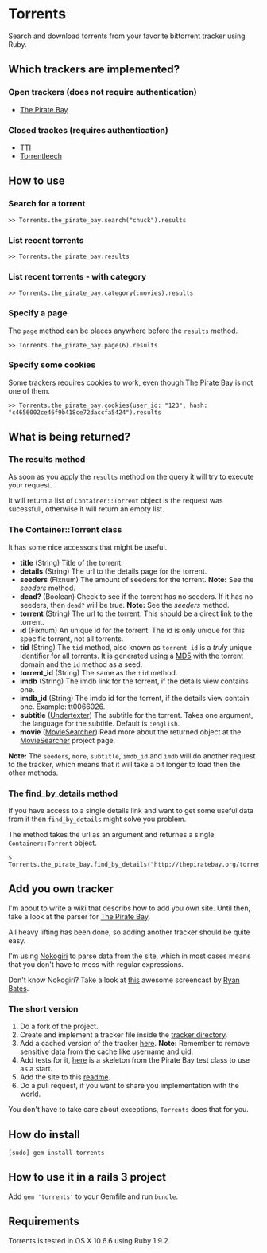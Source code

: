# Torrents

Search and download torrents from your favorite bittorrent tracker using Ruby.

## Which trackers are implemented?

### Open trackers (does not require authentication)

- [The Pirate Bay](http://thepiratebay.org/)

### Closed trackes (requires authentication)

- [TTI](http://tti.nu/)
- [Torrentleech](http://www.torrentleech.org/)

## How to use

### Search for a torrent

    >> Torrents.the_pirate_bay.search("chuck").results
    
### List recent torrents

    >> Torrents.the_pirate_bay.results
    
### List recent torrents - with category

    >> Torrents.the_pirate_bay.category(:movies).results
    
### Specify a page

The `page` method can be places anywhere before the `results` method.

    >> Torrents.the_pirate_bay.page(6).results

### Specify some cookies

Some trackers requires cookies to work, even though [The Pirate Bay](http://thepiratebay.org/) is not one of them.

    >> Torrents.the_pirate_bay.cookies(user_id: "123", hash: "c4656002ce46f9b418ce72daccfa5424").results

## What is being returned?

### The results method

As soon as you apply the `results` method on the query it will try to execute your request.

It will return a list of `Container::Torrent` object is the request was sucessfull, otherwise it will return an empty list.

### The Container::Torrent class

It has some nice accessors that might be useful.

- **title** (String) Title of the torrent.
- **details** (String) The url to the details page for the torrent.
- **seeders** (Fixnum) The amount of seeders for the torrent. **Note:** See the *seeders* method.
- **dead?** (Boolean) Check to see if the torrent has no seeders. If it has no seeders, then `dead?` will be true. **Note:** See the *seeders* method.
- **torrent** (String) The url to the torrent. This should be a direct link to the torrent.
- **id** (Fixnum) An unique id for the torrent. The id is only unique for this specific torrent, not all torrents.
- **tid** (String) The `tid` method, also known as `torrent id` is a *truly* unique identifier for all torrents. It is generated using a [MD5](http://sv.wikipedia.org/wiki/MD5) with the torrent domain and the `id` method as a seed.
- **torrent_id** (String) The same as the `tid` method.
- **imdb** (String) The imdb link for the torrent, if the details view contains one. 
- **imdb_id** (String) The imdb id for the torrent, if the details view contain one. Example: tt0066026.
- **subtitle** ([Undertexter](https://github.com/oleander/Undertexter)) The subtitle for the torrent. Takes one argument, the language for the subtitle. Default is `:english`.
- **movie** ([MovieSearcher](https://github.com/oleander/MovieSearcher)) Read more about the returned object at the [MovieSearcher](https://github.com/oleander/MovieSearcher) project page.

**Note:** The `seeders`, `more`, `subtitle`, `imdb_id` and `ìmdb` will do another request to the tracker, which means that it will take a bit longer to load then the other methods.

### The find_by_details method

If you have access to a single details link and want to get some useful data from it then `find_by_details` might solve you problem.

The method takes the url as an argument and returnes a single `Container::Torrent` object.

    $ Torrents.the_pirate_bay.find_by_details("http://thepiratebay.org/torrent/6173093/")

## Add you own tracker

I'm about to write a wiki that describs how to add you own site.
Until then, take a look at the parser for [The Pirate Bay](https://github.com/oleander/Torrents/blob/master/lib/torrents/trackers/the_pirate_bay.rb).

All heavy lifting has been done, so adding another tracker should be quite easy.

I'm using [Nokogiri](http://nokogiri.org/) to parse data from the site, which in most cases means that you don't have to mess with regular expressions.

Don't know Nokogiri? Take a look at [this](http://railscasts.com/episodes/190-screen-scraping-with-nokogiri) awesome screencast by [Ryan Bates](https://github.com/ryanb).

### The short version

1. Do a fork of the project.
2. Create and implement a tracker file inside the [tracker directory](https://github.com/oleander/Torrents/tree/master/lib/torrents/trackers).
3. Add a cached version of the tracker [here](https://github.com/oleander/Torrents/tree/master/spec/data). **Note:** Remember to remove sensitive data from the cache like username and uid.
4. Add tests for it, [here](https://github.com/oleander/Torrents/blob/master/spec/trackers/the_pirate_bay_spec.rb) is a skeleton from the Pirate Bay test class to use as a start.
5. Add the site to this [readme](https://github.com/oleander/Torrents/blob/master/README.md).
6. Do a pull request, if you want to share you implementation with the world.

You don't have to take care about exceptions, `Torrents` does that for you.

## How do install

    [sudo] gem install torrents
    
## How to use it in a rails 3 project

Add `gem 'torrents'` to your Gemfile and run `bundle`.

## Requirements

Torrents is tested in OS X 10.6.6 using Ruby 1.9.2.